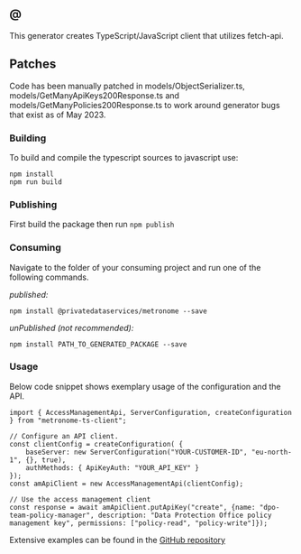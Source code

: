 ## @

This generator creates TypeScript/JavaScript client that utilizes fetch-api.

## Patches
Code has been manually patched in models/ObjectSerializer.ts, models/GetManyApiKeys200Response.ts and models/GetManyPolicies200Response.ts
to work around generator bugs that exist as of May 2023.

### Building

To build and compile the typescript sources to javascript use:
```
npm install
npm run build
```

### Publishing

First build the package then run ```npm publish```

### Consuming

Navigate to the folder of your consuming project and run one of the following commands.

_published:_

```
npm install @privatedataservices/metronome --save
```

_unPublished (not recommended):_

```
npm install PATH_TO_GENERATED_PACKAGE --save
```

### Usage

Below code snippet shows exemplary usage of the configuration and the API.

```
import { AccessManagementApi, ServerConfiguration, createConfiguration } from "metronome-ts-client";

// Configure an API client.
const clientConfig = createConfiguration( {
    baseServer: new ServerConfiguration("YOUR-CUSTOMER-ID", "eu-north-1", {}, true),
    authMethods: { ApiKeyAuth: "YOUR_API_KEY" }
});
const amApiClient = new AccessManagementApi(clientConfig);

// Use the access management client
const response = await amApiClient.putApiKey("create", {name: "dpo-team-policy-manager", description: "Data Protection Office policy management key", permissions: ["policy-read", "policy-write"]});
```

Extensive examples can be found in the [GitHub repository](https://github.com/Private-Data-Services/metronome-client-libs)


